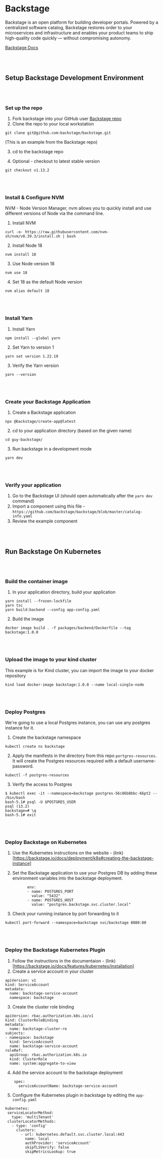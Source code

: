 # Backstage

Backstage is an open platform for building developer portals. Powered by a centralized software catalog, Backstage restores order to your microservices and infrastructure and enables your product teams to ship high-quality code quickly — without compromising autonomy.

[Backstage Docs](https://backstage.io/docs/overview/what-is-backstage)

<br>
<br>

## Setup Backstage Development Environment

<br>
<br>

### Set up the repo

1. Fork backstage into your GitHub user [Backstage repo](https://github.com/backstage/backstage)
2. Clone the repo to your local workstation
```
git clone git@github.com:backstage/backstage.git
```
(This is an example from the Backstage repo)

3. cd to the backstage repo

4. Optional - checkout to latest stable version
```
git checkout v1.13.2
```

<br>
<br>

### Install & Configure NVM

NVM - Node Version Manager, nvm allows you to quickly install and use different versions of Node via the command line.

1. Install NVM
```
curl -o- https://raw.githubusercontent.com/nvm-sh/nvm/v0.39.3/install.sh | bash
```
2. Install Node 18
```
nvm install 18
```
3. Use Node version 18
```
nvm use 18
```
4. Set 18 as the default Node version
```
nvm alias default 18
```

<br>
<br>

### Install Yarn
1. Install Yarn
```
npm install --global yarn
```
2. Set Yarn to version 1
```
yarn set version 1.22.19
```
3. Verify the Yarn version
```
yarn --version
```

<br>
<br>

### Create your Backstage Application
1. Create a Backstage application
```
npx @backstage/create-app@latest
```
2. cd to your application directory (based on the given name)
```
cd guy-backstage/
```
3. Run backstage in a development mode
```
yarn dev
```

<br>
<br>

### Verify your application
1. Go to the Backstage UI (should open automatically after the `yarn dev` command)
2. Import a component using this file - `https://github.com/backstage/backstage/blob/master/catalog-info.yaml`
3. Review the example component

<br>
<br>

## Run Backstage On Kubernetes

<br>
<br>

### Build the container image
1. In your application directory, build your application
```
yarn install --frozen-lockfile
yarn tsc
yarn build:backend --config app-config.yaml
```
2. Build the image
```
docker image build . -f packages/backend/Dockerfile --tag backstage:1.0.0
```

<br>
<br>

### Upload the image to your kind cluster

This example is for Kind cluster, you can import the image to your docker repository

```
kind load docker-image backstage:1.0.0 --name local-single-node
```

<br>
<br>

### Deploy Postgres

We're going to use a local Postgres instance, you can use any postgres instance for it.

1. Create the backstage namespace
```
kubectl create ns backstage
```

2. Apply the manifests in the directory from this repo `portgres-resources`. It will create the Postgres resources required with a default username-password.
```
kubectl -f postgres-resources
```

3. Verify the access to Postgres
```
$ kubectl exec -it --namespace=backstage postgres-56c86b8bbc-66pt2 -- /bin/bash
bash-5.1# psql -U $POSTGRES_USER
psql (13.2)
backstage=# \q
bash-5.1# exit
```

<br>
<br>

### Deploy Backstage on Kubernetes

1. Use the Kubernetes instructions on the website - (link)[https://backstage.io/docs/deployment/k8s#creating-the-backstage-instance]



2. Set the Backstage application to use your Postgres DB by adding these environment variables into the backstage deployment.
```
          env:
          - name: POSTGRES_PORT
            value: "5432"
          - name: POSTGRES_HOST
            value: "postgres.backstage.svc.cluster.local"
```

3. Check your running instance by port forwarding to it
```
kubectl port-forward --namespace=backstage svc/backstage 8080:80
```

<br>
<br>

### Deploy the Backstage Kubernetes Plugin
1. Follow the instructions in the documentaion - (link)[https://backstage.io/docs/features/kubernetes/installation]
2. Create a service account in your cluster
```
apiVersion: v1
kind: ServiceAccount
metadata:
  name: backstage-service-account
  namespace: backstage
```
3. Create the cluster role binding
```
apiVersion: rbac.authorization.k8s.io/v1
kind: ClusterRoleBinding
metadata:
  name: backstage-cluster-ro
subjects:
- namespace: backstage
  kind: ServiceAccount
  name: backstage-service-account
roleRef:
  apiGroup: rbac.authorization.k8s.io
  kind: ClusterRole
  name: system:aggregate-to-view
```
4. Add the service account to the backstage deployment
```
    spec:
      serviceAccountName: backstage-service-account
```
5. Configure the Kubernetes plugin in backstage by editing the `app-config.yaml`
```
kubernetes:
 serviceLocatorMethod:
   type: 'multiTenant'
 clusterLocatorMethods:
   - type: 'config'
     clusters:
       - url: kubernetes.default.svc.cluster.local:443
         name: local
         authProvider: 'serviceAccount'
         skipTLSVerify: false
         skipMetricsLookup: true
```